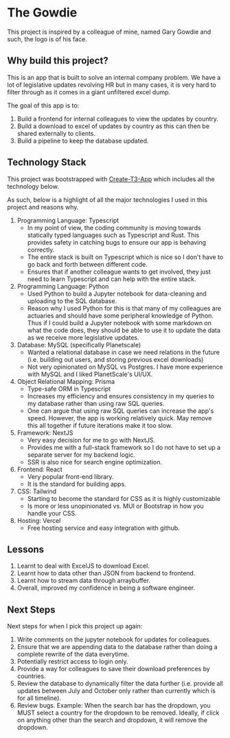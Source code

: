 # The Gowdie

This project is inspired by a colleague of mine, named Gary Gowdie and such, the logo is of his face.

## Why build this project?

This is an app that is built to solve an internal company problem. We have a lot of legislative updates revolving HR but in many cases, it is very hard to filter through as it comes in a giant unfiltered excel dump.

The goal of this app is to:

1. Build a frontend for internal colleagues to view the updates by country.
2. Build a download to excel of updates by country as this can then be shared externally to clients.
3. Build a pipeline to keep the database updated.

## Technology Stack

This project was bootstrapped with [Create-T3-App](https://create.t3.gg/) which includes all the technology below.

As such, below is a highlight of all the major technologies I used in this project and reasons why.

1. Programming Language: Typescript
   - In my point of view, the coding community is moving towards statically typed languages such as Typescript and Rust. This provides safety in catching bugs to ensure our app is behaving correctly.
   - The entire stack is built on Typescript which is nice so I don't have to go back and forth between different code.
   - Ensures that if another colleague wants to get involved, they just need to learn Typescript and can help with the entire stack.
2. Programming Language: Python
   - Used Python to build a Jupyter notebook for data-cleaning and uploading to the SQL database.
   - Reason why I used Python for this is that many of my colleagues are actuaries and should have some peripheral knowledge of Python. Thus if I could build a Jupyter notebook with some markdown on what the code does, they should be able to use it to update the data as we receive more legislative updates.
3. Database: MySQL (specifically Planetscale)
   - Wanted a relational database in case we need relations in the future (i.e. building out users, and storing previous excel downloads)
   - Not very opinionated on MySQL vs Postgres. I have more experience with MySQL and I liked PlanetScale's UI/UX.
4. Object Relational Mapping: Prisma
   - Type-safe ORM in Typescript
   - Increases my efficiency and ensures consistency in my queries to my database rather than using raw SQL queries.
   - One can argue that using raw SQL queries can increase the app's speed. However, the app is working relatively quick. May remove this all together if future iterations make it too slow.
5. Framework: NextJS
   - Very easy decision for me to go with NextJS.
   - Provides me with a full-stack framework so I do not have to set up a separate server for my backend logic.
   - SSR is also nice for search engine optimization.
6. Frontend: React
   - Very popular front-end library.
   - It is the standard for building apps.
7. CSS: Tailwind
   - Starting to become the standard for CSS as it is highly customizable
   - Is more or less unopinionated vs. MUI or Bootstrap in how you handle your CSS.
8. Hosting: Vercel
   - Free hosting service and easy integration with github.

## Lessons

1. Learnt to deal with ExcelJS to download Excel.
2. Learnt how to data other than JSON from backend to frontend.
3. Learnt how to stream data through arraybuffer.
4. Overall, improved my confidence in being a software engineer.

## Next Steps

Next steps for when I pick this project up again:

1. Write comments on the jupyter notebook for updates for colleagues.
2. Ensure that we are appending data to the database rather than doing a complete rewrite of the data everytime.
3. Potentially restrict access to login only.
4. Provide a way for colleagues to save their download preferences by countries.
5. Review the database to dynamically filter the data further (i.e. provide all updates between July and October only rather than currently which is for all timeline).
6. Review bugs. Example: When the search bar has the dropdown, you MUST select a country for the dropdown to be removed. Ideally, if click on anything other than the search and dropdown, it will remove the dropdown.
